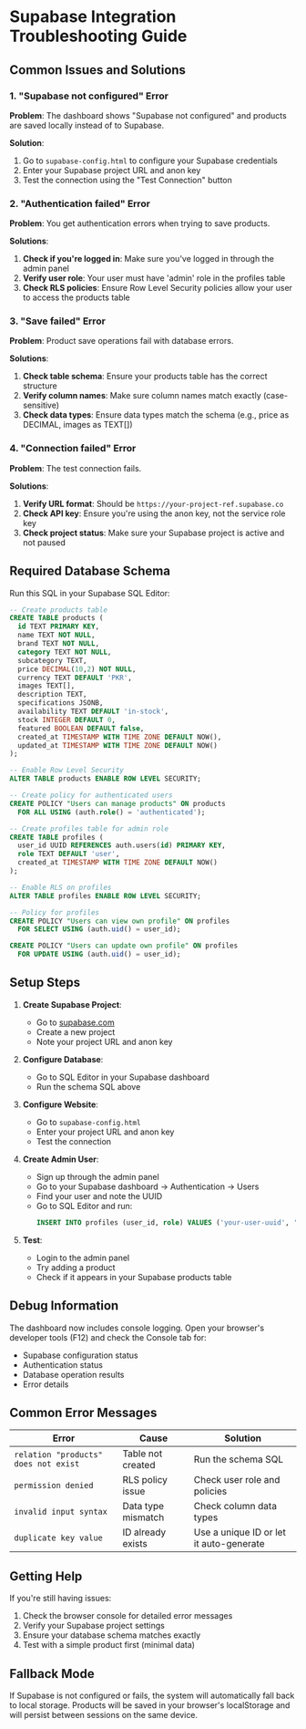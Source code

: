 # Supabase Integration Troubleshooting Guide

## Common Issues and Solutions

### 1. "Supabase not configured" Error

**Problem**: The dashboard shows "Supabase not configured" and products are saved locally instead of to Supabase.

**Solution**:
1. Go to `supabase-config.html` to configure your Supabase credentials
2. Enter your Supabase project URL and anon key
3. Test the connection using the "Test Connection" button

### 2. "Authentication failed" Error

**Problem**: You get authentication errors when trying to save products.

**Solutions**:
1. **Check if you're logged in**: Make sure you've logged in through the admin panel
2. **Verify user role**: Your user must have 'admin' role in the profiles table
3. **Check RLS policies**: Ensure Row Level Security policies allow your user to access the products table

### 3. "Save failed" Error

**Problem**: Product save operations fail with database errors.

**Solutions**:
1. **Check table schema**: Ensure your products table has the correct structure
2. **Verify column names**: Make sure column names match exactly (case-sensitive)
3. **Check data types**: Ensure data types match the schema (e.g., price as DECIMAL, images as TEXT[])

### 4. "Connection failed" Error

**Problem**: The test connection fails.

**Solutions**:
1. **Verify URL format**: Should be `https://your-project-ref.supabase.co`
2. **Check API key**: Ensure you're using the anon key, not the service role key
3. **Check project status**: Make sure your Supabase project is active and not paused

## Required Database Schema

Run this SQL in your Supabase SQL Editor:

```sql
-- Create products table
CREATE TABLE products (
  id TEXT PRIMARY KEY,
  name TEXT NOT NULL,
  brand TEXT NOT NULL,
  category TEXT NOT NULL,
  subcategory TEXT,
  price DECIMAL(10,2) NOT NULL,
  currency TEXT DEFAULT 'PKR',
  images TEXT[],
  description TEXT,
  specifications JSONB,
  availability TEXT DEFAULT 'in-stock',
  stock INTEGER DEFAULT 0,
  featured BOOLEAN DEFAULT false,
  created_at TIMESTAMP WITH TIME ZONE DEFAULT NOW(),
  updated_at TIMESTAMP WITH TIME ZONE DEFAULT NOW()
);

-- Enable Row Level Security
ALTER TABLE products ENABLE ROW LEVEL SECURITY;

-- Create policy for authenticated users
CREATE POLICY "Users can manage products" ON products
  FOR ALL USING (auth.role() = 'authenticated');

-- Create profiles table for admin role
CREATE TABLE profiles (
  user_id UUID REFERENCES auth.users(id) PRIMARY KEY,
  role TEXT DEFAULT 'user',
  created_at TIMESTAMP WITH TIME ZONE DEFAULT NOW()
);

-- Enable RLS on profiles
ALTER TABLE profiles ENABLE ROW LEVEL SECURITY;

-- Policy for profiles
CREATE POLICY "Users can view own profile" ON profiles
  FOR SELECT USING (auth.uid() = user_id);

CREATE POLICY "Users can update own profile" ON profiles
  FOR UPDATE USING (auth.uid() = user_id);
```

## Setup Steps

1. **Create Supabase Project**:
   - Go to [supabase.com](https://supabase.com)
   - Create a new project
   - Note your project URL and anon key

2. **Configure Database**:
   - Go to SQL Editor in your Supabase dashboard
   - Run the schema SQL above

3. **Configure Website**:
   - Go to `supabase-config.html`
   - Enter your project URL and anon key
   - Test the connection

4. **Create Admin User**:
   - Sign up through the admin panel
   - Go to your Supabase dashboard → Authentication → Users
   - Find your user and note the UUID
   - Go to SQL Editor and run:
     ```sql
     INSERT INTO profiles (user_id, role) VALUES ('your-user-uuid', 'admin');
     ```

5. **Test**:
   - Login to the admin panel
   - Try adding a product
   - Check if it appears in your Supabase products table

## Debug Information

The dashboard now includes console logging. Open your browser's developer tools (F12) and check the Console tab for:

- Supabase configuration status
- Authentication status
- Database operation results
- Error details

## Common Error Messages

| Error | Cause | Solution |
|-------|-------|----------|
| `relation "products" does not exist` | Table not created | Run the schema SQL |
| `permission denied` | RLS policy issue | Check user role and policies |
| `invalid input syntax` | Data type mismatch | Check column data types |
| `duplicate key value` | ID already exists | Use a unique ID or let it auto-generate |

## Getting Help

If you're still having issues:

1. Check the browser console for detailed error messages
2. Verify your Supabase project settings
3. Ensure your database schema matches exactly
4. Test with a simple product first (minimal data)

## Fallback Mode

If Supabase is not configured or fails, the system will automatically fall back to local storage. Products will be saved in your browser's localStorage and will persist between sessions on the same device.
